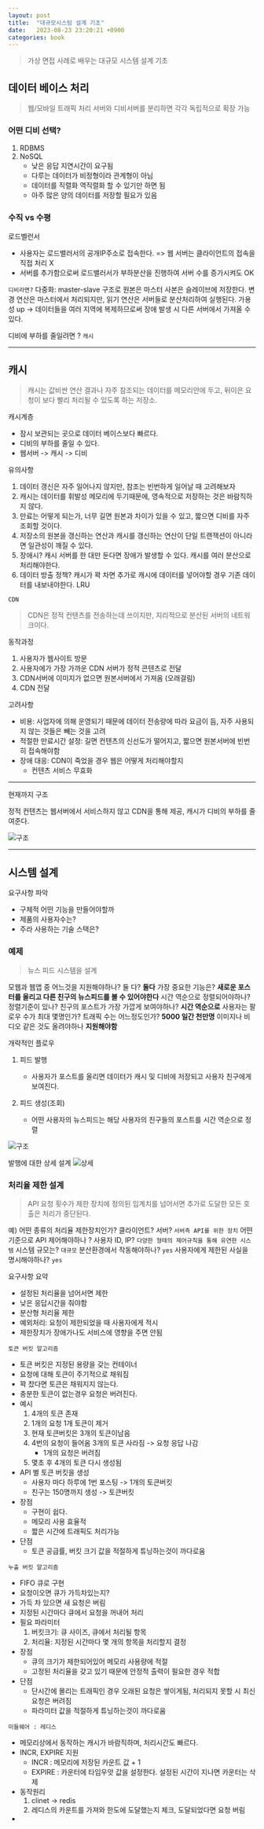 ```yaml
---
layout: post
title:  "대규모시스텀 설계 기초"
date:   2023-08-23 23:20:21 +0900
categories: book
---
```


> 가상 면접 사례로 배우는 대규모 시스템 설계 기초

## 데이터 베이스 처리
> 웹/모바일 트래픽 처리 서버와 디비서버를 분리하면 각각 독립적으로 확장 가능

### 어떤 디비 선택?
1. RDBMS
2. NoSQL
    - 낮은 응답 지연시간이 요구됨
    - 다루는 데이터가 비정형이라 관계형이 아님
    - 데이터를 직렬화 역직렬화 할 수 있기만 하면 됨
    - 아주 많은 양의 데이터를 저장할 필요가 있음


### 수직 vs 수평
로드벨런서
- 사용자는 로드밸러서의 공개IP주소로 접속한다. => 웹 서버는 클라이언트의 접속을 직접 처리 X
- 서버를 추가함으로써 로드밸러서가 부하분산을 진행하여 서버 수를 증가시켜도 OK

`디비라면?`
다중화: master-slave 구조로 원본은 마스터 사본은 슬레이브에 저장한다.
변경 연산은 마스터에서 처리되지만, 읽기 연산은 서버들로 분산처리하여 실행된다.
가용성 up -> 데이터들을 여러 지역에 복제하므로써 장애 발생 시 다른 서버에서 가져올 수 있다.

디비에 부하를 줄일려면 ? `캐시`

<hr>

## 캐시
> 캐시는 값비싼 연산 결과나 자주 참조되는 데이터를 메모리안에 두고, 뒤이은 요청이 보다 빨리 처리될 수 있도록 하는 저장소.

캐시계층
- 잠시 보관되는 곳으로 데이터 베이스보다 빠르다.
- 디비의 부하를 줄일 수 있다.
- 웹서버 -> 캐시 -> 디비 

유의사항 
1. 데이터 갱신은 자주 일어나지 않지만, 참조는 빈번하게 일어날 때 고려해보자
2. 캐시는 데이터를 휘발성 메모리에 두기때문에, 영속적으로 저장하는 것은 바람직하지 않다.
3. 만료는 어떻게 되는가, 너무 길면 원본과 차이가 있을 수 있고, 짧으면 디비를 자주 조회할 것이다.
4. 저장소의 원본을 갱신하는 연산과 캐시를 갱신하는 연산이 단일 트랜잭션이 아니라면 일관성이 깨질 수 있다.
5. 장애시? 캐시 서버를 한 대만 둔다면 장애가 발생할 수 있다. 캐시를 여러 분산으로 처리해야한다.
6. 데이터 방출 정책? 캐시가 꽉 차면 추가로 캐시에 데이터를 넣어야할 경우 기존 데이터를 내보내야한다. LRU

`CDN`
> CDN은 정적 컨텐츠를 전송하는데 쓰이지만, 지리적으로 분산된 서버의 네트워크이다.

동작과정
1. 사용자가 웹사이트 방문
2. 사용자에가 가장 가까운 CDN 서버가 정적 콘텐츠로 전달
3. CDN서버에 이미지가 없으면 원본서버에서 가져옴 (오래걸림)
4. CDN 전달

고려사항 
- 비용: 사업자에 의해 운영되기 때문에 데이터 전송량에 따라 요금이 듬, 자주 사용되지 않는 것들은 빼는 것을 고려
- 적절한 만료시간 설정: 길면 컨텐츠의 신선도가 떨어지고, 짧으면 원본서버에 빈번히 접속해야함
- 장애 대응: CDN이 죽었을 경우 웹은 어떻게 처리해야할지 
    - 컨텐츠 서비스 무효화

<hr>

현재까지 구조

정적 컨텐츠는 웹서버에서 서비스하지 않고 CDN을 통해 제공, 캐시가 디비의 부하를 줄여준다.

![구조](https://github.com/HWANGJEONGHYEON1/HWANGJEONGHYEON1.github.io/assets/43225288/150b8c8d-27fc-4190-a0fe-ea5487af0962)

<hr>

## 시스템 설계
요구사항 파악
- 구체적 어떤 기능을 만들어야할까
- 제품의 사용자수는?
- 주라 사용하는 기술 스택은?

### 예제
> 뉴스 피드 시스템을 설계

모웹과 웹앱 중 어느것을 지원해야하나? 둘 다?
<b>둘다</b>
가장 중요한 기능은?
<b>새로운 포스터를 올리고 다른 친구의 뉴스피드를 볼 수 있어야한다</b>
시간 역순으로 정렬되어야하나? 정렬기준이 있나? 친구의 포스트가 가장 가깝게 보여야하나?
<b>시간 역순으로</b>
사용자는 팔로우 수가 최대 몇명인가? 트래픽 수는 어느정도인가?
<b>5000 일간 천만명</b>
이미지나 비디오 같은 것도 올려야하나
<b>지원해야함</b>

개략적인 플로우
1. 피드 발행
    - 사용자가 포스트를 올리면 데이터가 캐시 및 디비에 저장되고 사용자 친구에게 보여진다.

2. 피드 생성(조회)
    - 어떤 사용자의 뉴스피드는 해당 사용자의 친구들의 포스트를 시간 역순으로 정렬 

![구조](https://github.com/HWANGJEONGHYEON1/HWANGJEONGHYEON1.github.io/assets/43225288/94f97cb6-d8d1-40e5-8021-4b0e1f6ce5c3)


발행에 대한 상세 설계
![상세](https://github.com/HWANGJEONGHYEON1/HWANGJEONGHYEON1.github.io/assets/43225288/32e8c417-f0a3-47a9-82e6-6f5cb451a583)

### 처리율 제한 설계
> API 요청 횟수가 제한 장치에 정의된 임계치를 넘어서면 추가로 도달한 모든 호출은 처리가 중단된다.

예)
어떤 종류의 처리율 제한장치인가? 클라이언트? 서버?
`서버측 API를 위한 장치`
어떤 기준으로 API 제어해야하나 ? 사용자 ID, IP?
`다양한 형태의 제어규칙을 통해 유연한 시스템`
시스템 규모는?
`대규모`
분산환경에서 작동해야하나?
`yes`
사용자에게 제한된 사실을 명시해야하나?
`yes`

요구사항 요약
- 설정된 처리율을 넘어서면 제한
- 낮은 응답시간을 줘야함
- 분산형 처리율 제한
- 예외처리: 요청이 제한되었을 때 사용자에게 적시
- 제한장치가 장애가나도 서비스에 영향을 주면 안됨

`토큰 버킷 알고리즘`
- 토큰 버킷은 지정된 용량을 갖는 컨테이너
- 요청에 대해 토큰이 주기적으로 채워짐
- 꽉 찼다면 토큰은 채워지지 않는다.
- 충분한 토큰이 없는경우 요청은 버려진다.
- 예시
    1. 4개의 토큰 존재
    2. 1개의 요청 1개 토큰이 제거
    3. 현재 토큰버킷은 3개의 토큰이남음
    4. 4번의 요청이 들어옴 3개의 토큰 사라짐 -> 요청 응답 나감
        - 1개의 요청은 버려짐
    5. 몇초 후 4개의 토큰 다시 생성됨
- API 별 토큰 버킷을 생성
    - 사용자 마다 하루에 1번 포스팅 -> 1개의 토큰버킷
    - 친구는 150명까지 생성 -> 토큰버킷
- 장점
    - 구현이 쉽다.
    - 메모리 사용 효율적
    - 짧은 시간에 트래픽도 처리가능
- 단점
    - 토큰 공급률, 버킷 크기 값을 적절하게 튜닝하는것이 까다로움


`누출 버킷 알고리즘`
- FIFO 큐로 구현
- 요청이오면 큐가 가득차있는지?
- 가득 차 있으면 새 요청은 버림
- 지정된 시간마다 큐에서 요청을 꺼내어 처리
- 필요 파라미터
    1. 버킷크기: 큐 사이즈, 큐에서 처리될 항목
    2. 처리율: 지정된 시간마다 몇 개의 항목을 처리할지 결정
- 장점
    - 큐의 크기가 제한되어있어 메모리 사용량에 적절
    - 고정된 처리율을 갖고 있기 때문에 안정적 출력이 필요한 경우 적합
- 단점
    - 단시간에 몰리는 트래픽인 경우 오래된 요청은 쌓이게됨, 처리되지 못할 시 최신 요청은 버려짐
    - 파라미터 값을 적절하게 튜닝하는것이 까다로움

`미들웨어 : 레디스`
- 메모리상에서 동작하는 캐시가 바람직하며, 처리시간도 빠르다.
- INCR, EXPIRE 지원
    - INCR : 메모리에 저장된 카운트 값 + 1
    - EXPIRE : 카운터에 타임우앗 값을 설정한다. 설정된 시간이 지나면 카운터는 삭제
- 동작원리
    1. clinet -> redis
    2. 레디스의 카운트를 가져와 한도에 도달했는지 체크, 도달되었다면 요청 버림
- 